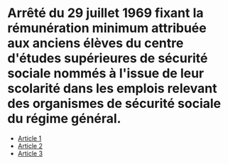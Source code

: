 # Arrêté du 29 juillet 1969 fixant la rémunération minimum attribuée aux anciens élèves du centre d'études supérieures de sécurité sociale nommés à l'issue de leur scolarité dans les emplois relevant des organismes de sécurité sociale du régime général.

- [Article 1](article-1.md)
- [Article 2](article-2.md)
- [Article 3](article-3.md)
